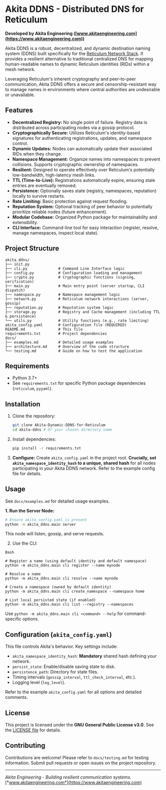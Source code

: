 # Akita DDNS - Distributed DNS for Reticulum

**Developed by Akita Engineering ([www.akitaengineering.com](https://www.akitaengineering.com))**

Akita DDNS is a robust, decentralized, and dynamic destination naming system (DDNS) built specifically for the [Reticulum Network Stack](https://reticulum.network/). It provides a resilient alternative to traditional centralized DNS for mapping human-readable names to dynamic Reticulum identities (RIDs) within a mesh network.

Leveraging Reticulum's inherent cryptography and peer-to-peer communication, Akita DDNS offers a secure and censorship-resistant way to manage names in environments where central authorities are undesirable or unavailable.

## Features

* **Decentralized Registry:** No single point of failure. Registry data is distributed across participating nodes via a gossip protocol.
* **Cryptographically Secure:** Utilizes Reticulum's identity-based signatures for authenticating registrations, updates, and namespace control.
* **Dynamic Updates:** Nodes can automatically update their associated RIDs when they change.
* **Namespace Management:** Organize names into namespaces to prevent collisions. Supports cryptographic ownership of namespaces.
* **Resilient:** Designed to operate effectively over Reticulum's potentially low-bandwidth, high-latency mesh links.
* **TTL (Time-to-Live):** Registrations automatically expire, ensuring stale entries are eventually removed.
* **Persistence:** Optionally saves state (registry, namespaces, reputation) locally to survive restarts.
* **Rate Limiting:** Basic protection against request flooding.
* **Reputation System:** Optional tracking of peer behavior to potentially prioritize reliable nodes (future enhancement).
* **Modular Codebase:** Organized Python package for maintainability and extensibility.
* **CLI Interface:** Command-line tool for easy interaction (register, resolve, manage namespaces, inspect local state).

## Project Structure
```
akita_ddns/
├── init.py
├── cli.py              # Command Line Interface logic
├── config.py           # Configuration loading and management
├── crypto.py           # Cryptographic functions (signing, verification)
├── main.py             # Main entry point (server startup, CLI dispatch)
├── namespace.py        # Namespace management logic
├── network.py          # Reticulum network interactions (server, gossip)
├── reputation.py       # Reputation system logic
├── storage.py          # Registry and Cache management (including TTL & persistence)
└── utils.py            # Utility functions (e.g., rate limiting)
akita_config.yaml       # Configuration file (REQUIRED)
README.md               # This file
requirements.txt        # Project dependencies
docs/
├── examples.md         # Detailed usage examples
├── architecture.md     # Overview of the code structure
└── testing.md          # Guide on how to test the application

```
## Requirements

* Python 3.7+
* See `requirements.txt` for specific Python package dependencies (`reticulum`, `pyyaml`).

## Installation

1.  Clone the repository:
    ```bash
    git clone Akita-Dynamic-DDNS-for-Reticulum 
    cd akita-ddns # Or your chosen directory name
    ```
2.  Install dependencies:
    ```bash
    pip install -r requirements.txt
    ```
3.  **Configure:** Create `akita_config.yaml` in the project root. **Crucially, set `akita_namespace_identity_hash` to a unique, shared hash** for all nodes participating in *your* Akita DDNS network. Refer to the example config file for details.

## Usage

See `docs/examples.md` for detailed usage examples.

**1. Run the Server Node:**

```bash
# Ensure akita_config.yaml is present
python -m akita_ddns.main server
```
This node will listen, gossip, and serve requests.

2. Use the CLI:
```
Bash

# Register a name (using default identity and default namespace)
python -m akita_ddns.main cli register --name mynode

# Resolve a name
python -m akita_ddns.main cli resolve --name mynode

# Create a namespace (owned by default identity)
python -m akita_ddns.main cli create_namespace --namespace home

# List local persisted state (if enabled)
python -m akita_ddns.main cli list --registry --namespaces
```
Use `python -m akita_ddns.main cli <command> --help` for command-specific options.

## Configuration (`akita_config.yaml`)

This file controls Akita's behavior. Key settings include:

* `akita_namespace_identity_hash`: **Mandatory** shared hash defining your network.
* `persist_state`: Enable/disable saving state to disk.
* `persistence_path`: Directory for state files.
* Timing intervals (`gossip_interval`, `ttl_check_interval`, etc.).
* Logging level (`log_level`).

Refer to the example `akita_config.yaml` for all options and detailed comments.

## License

This project is licensed under the **GNU General Public License v3.0**. See the [LICENSE file](https://www.gnu.org/licenses/gpl-3.0.en.html) for details.

## Contributing

Contributions are welcome! Please refer to `docs/testing.md` for testing information. Submit pull requests or open issues on the project repository.

---

*Akita Engineering - Building resilient communication systems.*
[*www.akitaengineering.com*](https://www.akitaengineering.com)
